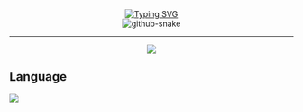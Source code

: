 <div align="center">
  <div>
    <a href="https://git.io/typing-svg"><img
        src="https://readme-typing-svg.demolab.com/?font=Fira+Code&pause=1000&center=true&vCenter=true&width=435&size=27&lines=立春天，风渐暖，伊人一去不复还。"
        alt="Typing SVG" /></a>
  </div>
  <picture>
    <source media="(prefers-color-scheme: dark)" srcset="github-snake-dark.svg" />
    <source media="(prefers-color-scheme: light)" srcset="github-snake.svg" />
    <img alt="github-snake" src="github-snake.svg" />
  </picture>
  <hr>
<img src="https://wakatime.com/badge/user/cb6fb72d-2af0-4b6e-b6f5-5a9e4c7d1760.svg">
</div>

## Language
<img align="center" src="https://github-readme-stats.vercel.app/api/wakatime?username=Aliorpse&layout=compact&theme=dracula&hide_border=true">
